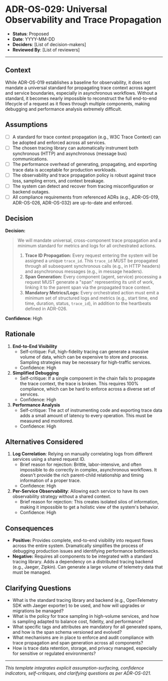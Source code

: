 ﻿# ADR-OS-029: Universal Observability and Trace Propagation

* **Status**: Proposed
* **Date**: YYYY-MM-DD
* **Deciders**: \[List of decision-makers]
* **Reviewed By**: \[List of reviewers]

---

## Context

While ADR-OS-019 establishes a baseline for observability, it does not mandate a universal standard for propagating trace context across agent and service boundaries, especially in asynchronous workflows. Without a standard, it becomes nearly impossible to reconstruct the full end-to-end lifecycle of a request as it flows through multiple components, making debugging and performance analysis extremely difficult.

## Assumptions

* [ ] A standard for trace context propagation (e.g., W3C Trace Context) can be adopted and enforced across all services.
* [ ] The chosen tracing library can automatically instrument both synchronous (HTTP) and asynchronous (message bus) communications.
* [ ] The performance overhead of generating, propagating, and exporting trace data is acceptable for production workloads.
* [ ] The observability and trace propagation policy is robust against trace loss, sampling errors, and context breakage.
* [ ] The system can detect and recover from tracing misconfiguration or backend outages.
* [ ] All compliance requirements from referenced ADRs (e.g., ADR-OS-019, ADR-OS-026, ADR-OS-032) are up-to-date and enforced.

## Decision

**Decision:**

> We will mandate universal, cross-component trace propagation and a minimum standard for metrics and logs for all orchestrated actions.
> 1.  **Trace ID Propagation:** Every request entering the system will be assigned a unique `trace_id`. This `trace_id` MUST be propagated through all subsequent synchronous calls (e.g., in HTTP headers) and asynchronous messages (e.g., in message headers).
> 2.  **Span Generation:** Every component (agent, service) processing a request MUST generate a "span" representing its unit of work, linking it to the parent span via the propagated trace context.
> 3.  **Mandatory Metrics/Logs:** Every orchestrated action must emit a minimum set of structured logs and metrics (e.g., start time, end time, duration, status, `trace_id`), in addition to the heartbeats defined in ADR-026.

**Confidence:** High

## Rationale

1. **End-to-End Visibility**
   * Self-critique: Full, high-fidelity tracing can generate a massive volume of data, which can be expensive to store and process. Sampling strategies may be necessary for high-traffic services.
   * Confidence: High
2. **Simplified Debugging**
   * Self-critique: If a single component in the chain fails to propagate the trace context, the trace is broken. This requires 100% compliance, which can be hard to enforce across a diverse set of services.
   * Confidence: High
3. **Performance Analysis**
   * Self-critique: The act of instrumenting code and exporting trace data adds a small amount of latency to every operation. This must be measured and monitored.
   * Confidence: High

## Alternatives Considered

1. **Log Correlation**: Relying on manually correlating logs from different services using a shared request ID.
   * Brief reason for rejection: Brittle, labor-intensive, and often impossible to do correctly in complex, asynchronous workflows. It doesn't provide the rich parent-child relationship and timing information of a proper trace.
   * Confidence: High
2. **Per-Service Observability**: Allowing each service to have its own observability strategy without a shared context.
   * Brief reason for rejection: This creates isolated silos of information, making it impossible to get a holistic view of the system's behavior.
   * Confidence: High

## Consequences

* **Positive:** Provides complete, end-to-end visibility into request flows across the entire system. Dramatically simplifies the process of debugging production issues and identifying performance bottlenecks.
* **Negative:** Requires all components to be integrated with a standard tracing library. Adds a dependency on a distributed tracing backend (e.g., Jaeger, Zipkin). Can generate a large volume of telemetry data that must be managed.

## Clarifying Questions

* What is the standard tracing library and backend (e.g., OpenTelemetry SDK with Jaeger exporter) to be used, and how will upgrades or migrations be managed?
* What is the policy for trace sampling in high-volume services, and how is sampling adapted to balance cost, fidelity, and performance?
* What specific tags and attributes are mandatory for all generated spans, and how is the span schema versioned and evolved?
* What mechanisms are in place to enforce and audit compliance with trace propagation and span generation across all components?
* How is trace data retention, storage, and privacy managed, especially for sensitive or regulated environments?

---

*This template integrates explicit assumption-surfacing, confidence indicators, self-critiques, and clarifying questions as per ADR-OS-021.* 
